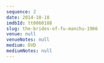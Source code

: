 ```yaml
---
sequence: 2
date: 2014-10-18
imdbId: tt0060188
slug: the-brides-of-fu-manchu-1966
venue: null
venueNotes: null
medium: DVD
mediumNotes: null
---
```



